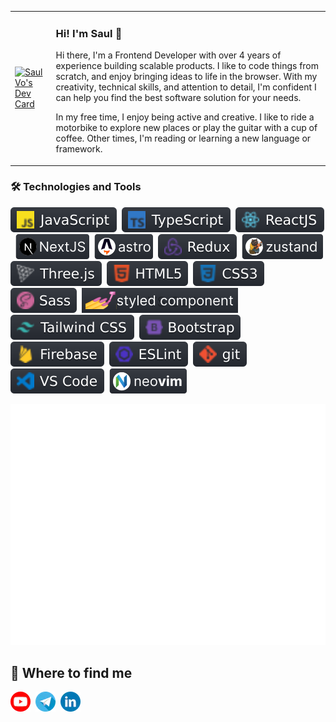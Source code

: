 <table>
  <tr>
    <td>
      <a href="https://app.daily.dev/saulvo"><img src="https://api.daily.dev/devcards/b0b053363b0c47c5bd34081645e517a7.png?r=yxp" width="400" alt="Saul Vo's Dev Card"/></a>
    </td>
    <td>
      <h3>Hi! I'm Saul 👋</h3>
      <p>Hi there, I'm a Frontend Developer with over 4 years of experience building scalable products. I like to code things from scratch, and enjoy bringing ideas to life in the browser. With my creativity, technical skills, and attention to detail, I'm confident I can help you find the best software solution for your needs.</p>
      <p>In my free time, I enjoy being active and creative. I like to ride a motorbike to explore new places or play the guitar with a cup of coffee. Other times, I'm reading or learning a new language or framework.</p>
    </td>
  </tr>
</table>
<h3>🛠 Technologies and Tools</h3>

![javascript](images/javascript.svg)&nbsp;
![typescript](images/typescript.svg)&nbsp;
![reactjs](images/reactjs.svg)&nbsp;
![nextjs](images/nextjs.svg)&nbsp;
![astro](images/astro.svg)&nbsp;
![redux](images/redux.svg)&nbsp;
![zustand](images/zustand.svg)&nbsp;
![threejs](images/threejs.svg)&nbsp;
![html5](images/html5.svg)&nbsp;
![css3](images/css3.svg)&nbsp;
![sass](images/sass.svg)&nbsp;
![styled-component](images/styled-component.svg)&nbsp;
![tailwind](images/tailwind-css.svg)&nbsp;
![bo01otstrap](images/bootstrap.svg)&nbsp;
![firebase](images/firebase.svg)&nbsp;
![eslint](images/eslint.svg)&nbsp;
![git](images/git.svg)&nbsp;
![vscode](images/vscode.svg)&nbsp;
![neovim](images/neovim.svg)&nbsp;

![Metrics](/github-metrics.svg)

## 🔭 Where to find me
<a href="https://www.youtube.com/c/saulvo"><img src="images/icon-yt.webp" alt="youtube"/></a>&nbsp;
<a href="https://t.me/Son_IT"><img src="images/icon-te.webp" alt="telegram"/></a>&nbsp;
<a href="https://www.linkedin.com/in/saulvo/"><img src="images/icon-linkedin.webp" alt="linkedin"/></a>
